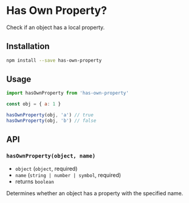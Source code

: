 # Has Own Property?

Check if an object has a local property.

## Installation

```sh
npm install --save has-own-property
```

## Usage

```js
import hasOwnProperty from 'has-own-property'

const obj = { a: 1 }

hasOwnProperty(obj, 'a') // true
hasOwnProperty(obj, 'b') // false
```

## API

### `hasOwnProperty(object, name)`

- `object` (`object`, required)
- `name` (`string | number | symbol`, required)
- returns `boolean`

Determines whether an object has a property with the specified name.
